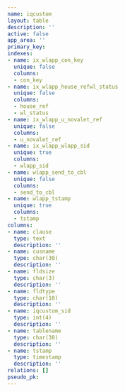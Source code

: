 ```yaml
---
name: iqcustom
layout: table
description: ''
active: false
app_area: ''
primary_key: 
indexes:
- name: ix_wlapp_con_key
  unique: false
  columns:
  - con_key
- name: ix_wlapp_house_refwl_status
  unique: false
  columns:
  - house_ref
  - wl_status
- name: ix_wlapp_u_novalet_ref
  unique: false
  columns:
  - u_novalet_ref
- name: ix_wlapp_wlapp_sid
  unique: true
  columns:
  - wlapp_sid
- name: wlapp_send_to_cbl
  unique: false
  columns:
  - send_to_cbl
- name: wlapp_tstamp
  unique: true
  columns:
  - tstamp
columns:
- name: clause
  type: text
  description: ''
- name: cusname
  type: char(30)
  description: ''
- name: fldsize
  type: char(3)
  description: ''
- name: fldtype
  type: char(10)
  description: ''
- name: iqcustom_sid
  type: int(4)
  description: ''
- name: tablename
  type: char(30)
  description: ''
- name: tstamp
  type: timestamp
  description: ''
relations: []
pseudo_pk: 
---
```


